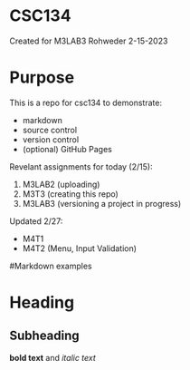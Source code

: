 # CSC134
Created for M3LAB3
Rohweder
2-15-2023

# Purpose

This is a repo for csc134 to demonstrate:

- markdown
- source control
- version control
- (optional) GitHub Pages

Revelant assignments for today (2/15):
1. M3LAB2 (uploading)
2. M3T3 (creating this repo)
3. M3LAB3 (versioning a project in progress)

Updated 2/27:
- M4T1
- M4T2 (Menu, Input Validation)

#Markdown examples
# Heading
## Subheading
**bold text** and *italic text*

